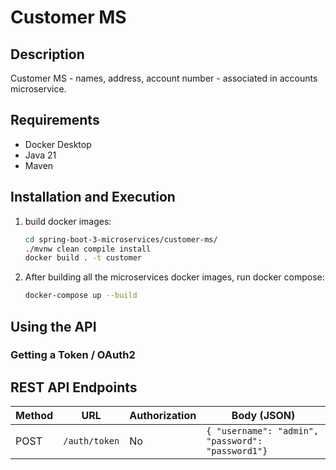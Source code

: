# Customer MS

## Description

Customer MS - names, address, account number - associated in accounts microservice. 

## Requirements

- Docker Desktop
- Java 21
- Maven

<!-- TODO -->
## Installation and Execution

1. build docker images:

    ```bash
    cd spring-boot-3-microservices/customer-ms/
    ./mvnw clean compile install
    docker build . -t customer
    ```

<!-- TODO -->
2. After building all the microservices docker images, run docker compose:

    ```bash
    docker-compose up --build
    ```


## Using the API

<!-- TODO -->

### Getting a Token / OAuth2

## REST API Endpoints

| Method | URL                                          | Authorization| Body (JSON)                               |
|--------|----------------------------------------------|--------------|-------------------------------------------|
| POST   | `/auth/token`                                | No           | `{ "username": "admin", "password": "password1"}`                    |
